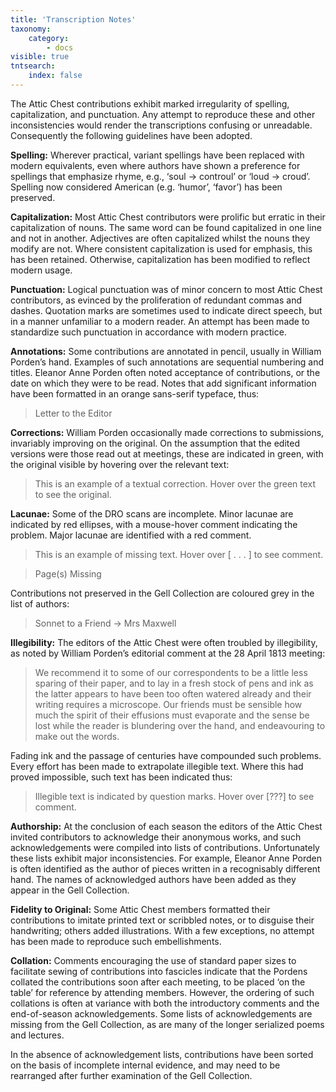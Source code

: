 ```yaml
---
title: 'Transcription Notes'
taxonomy:
    category:
        - docs
visible: true
tntsearch:
    index: false
---
```


The Attic Chest contributions exhibit marked irregularity of spelling, capitalization, and punctuation. Any attempt to reproduce these and other inconsistencies would render the transcriptions confusing or unreadable. Consequently the following guidelines have been adopted.

**Spelling:** Wherever practical, variant spellings have been replaced with modern equivalents, even where authors have shown a preference for spellings that emphasize rhyme, e.g., ‘soul → controul’ or ‘loud → croud’. Spelling now considered American (e.g. ‘humor’, ‘favor’) has been preserved.

**Capitalization:** Most Attic Chest contributors were prolific but erratic in their capitalization of nouns. The same word can be found capitalized in one line and not in another. Adjectives are often capitalized whilst the nouns they modify are not. Where consistent capitalization is used for emphasis, this has been retained. Otherwise, capitalization has been modified to reflect modern usage. 

**Punctuation:** Logical punctuation was of minor concern to most Attic Chest contributors, as evinced by the proliferation of redundant commas and dashes. Quotation marks are sometimes used to indicate direct speech, but in a manner unfamiliar to a modern reader. An attempt has been made to standardize such punctuation in accordance with modern practice. 

**Annotations:** Some contributions are annotated in pencil, usually in William Porden’s hand. Examples of such annotations are sequential numbering and titles. Eleanor Anne Porden often noted acceptance of contributions, or the date on which they were to be read. Notes that add significant information have been formatted in an orange sans-serif typeface, thus: 

> <span class="pencil">Letter to the Editor</span> 

**Corrections:** William Porden occasionally made corrections to submissions, invariably improving on the original. On the assumption that the edited versions were those read out at meetings, these are indicated in green, with the original visible by hovering over the relevant text: 

> This is an example of a textual correction. Hover over <span data-tippy="original version here" class="green">the green text</span> to see the original. 

**Lacunae:** Some of the DRO scans are incomplete. Minor lacunae are indicated by red ellipses, with a mouse-hover comment indicating the problem. Major lacunae are identified with a red comment.

> This is an example of missing text. Hover over <span data-tippy="Text missing" class="red">[ . . . ]</span> to see comment. 

> <span class="red">Page(s) Missing</span>

Contributions not preserved in the Gell Collection are coloured grey in the list of authors:

> <span class="grey">Sonnet to a Friend → Mrs Maxwell</span>

**Illegibility:** The editors of the Attic Chest were often troubled by illegibility, as noted by William Porden’s editorial comment at the 28 April 1813 meeting:  

> We recommend it to some of our correspondents to be a little less sparing of their paper, and to lay in a fresh stock of pens and ink as the latter appears to have been too often watered already and their writing requires a microscope. Our friends must be sensible how much the spirit of their effusions must evaporate and the sense be lost while the reader is blundering over the hand, and endeavouring to make out the words.

Fading ink and the passage of centuries have compounded such problems. Every effort has been made to extrapolate illegible text. Where this had proved impossible, such text has been indicated thus:

> Illegible text is indicated by question marks. Hover over <span data-tippy="illegible" class="red">[???]</span> to see comment. 

**Authorship:** At the conclusion of each season the editors of the Attic Chest invited contributors to acknowledge their anonymous works, and such acknowledgements were compiled into lists of contributions. Unfortunately these lists exhibit major inconsistencies. For example, Eleanor Anne Porden is often identified as the author of pieces written in a recognisably different hand. The names of acknowledged authors have been added as they appear in the Gell Collection.

**Fidelity to Original:** Some Attic Chest members formatted their contributions to imitate printed text or scribbled notes, or to disguise their handwriting; others added illustrations. With a few exceptions, no attempt has been made to reproduce such embellishments.

**Collation:** Comments encouraging the use of standard paper sizes to facilitate sewing of contributions into fascicles indicate that the Pordens collated the contributions soon after each meeting, to be placed ‘on the table’ for reference by attending members. However, the ordering of such collations is often at variance with both the introductory comments and the end-of-season acknowledgements. Some lists of acknowledgements are missing from the Gell Collection, as are many of the longer serialized poems and lectures. 

In the absence of acknowledgement lists, contributions have been sorted on the basis of incomplete internal evidence, and may need to be rearranged after further examination of the Gell Collection.